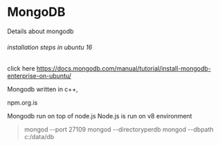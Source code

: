 # MongoDB
Details about mongodb

###### installation steps in ubuntu 16

click here https://docs.mongodb.com/manual/tutorial/install-mongodb-enterprise-on-ubuntu/

Mongodb written in c++,


npm.org.is 

Mongodb run on top of node.js
Node.js is run on v8 environment

> mongod --port
27109
> mongod --directoryperdb
>mongod --dbpath c:/data/db

